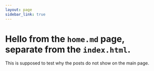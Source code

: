 ```yaml
---
layout: page
sidebar_link: true
---
```


# Hello from the ```home.md``` page, separate from the ```index.html```.

This is supposed to test why the posts do not show on the main page.
